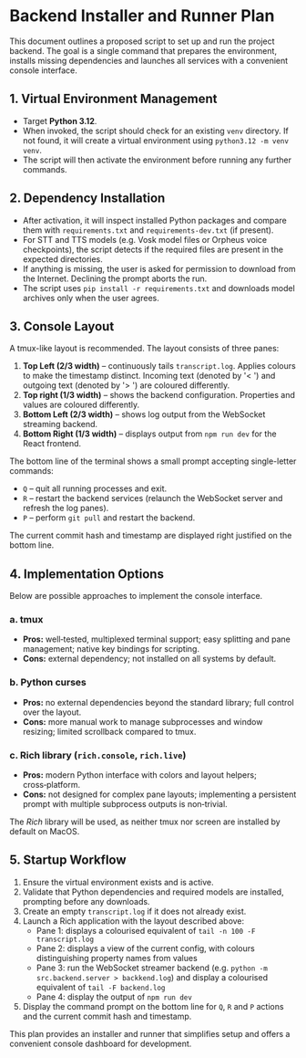 # Backend Installer and Runner Plan

This document outlines a proposed script to set up and run the project backend. The goal is a single command that prepares the environment, installs missing dependencies and launches all services with a convenient console interface.

## 1. Virtual Environment Management

- Target **Python 3.12**.
- When invoked, the script should check for an existing `venv` directory. If not found, it will create a virtual environment using `python3.12 -m venv venv`.
- The script will then activate the environment before running any further commands.

## 2. Dependency Installation

- After activation, it will inspect installed Python packages and compare them with `requirements.txt` and `requirements-dev.txt` (if present).
- For STT and TTS models (e.g. Vosk model files or Orpheus voice checkpoints), the script detects if the required files are present in the expected directories.
- If anything is missing, the user is asked for permission to download from the Internet. Declining the prompt aborts the run.
- The script uses `pip install -r requirements.txt` and downloads model archives only when the user agrees.

## 3. Console Layout

A tmux-like layout is recommended. The layout consists of three panes:

1. **Top Left (2/3 width)** – continuously tails `transcript.log`. Applies colours to make the timestamp distinct. Incoming text (denoted by '< ') and outgoing text (denoted by '> ') are coloured differently.
2. **Top right (1/3 width)** – shows the backend configuration. Properties and values are coloured differently.
3. **Bottom Left (2/3 width)** – shows log output from the WebSocket streaming backend.
4. **Bottom Right (1/3 width)** – displays output from `npm run dev` for the React frontend.

The bottom line of the terminal shows a small prompt accepting single-letter commands:

- `Q` – quit all running processes and exit.
- `R` – restart the backend services (relaunch the WebSocket server and refresh the log panes).
- `P` – perform `git pull` and restart the backend.

The current commit hash and timestamp are displayed right justified on the bottom line.

## 4. Implementation Options

Below are possible approaches to implement the console interface.

### a. tmux

- **Pros:** well‑tested, multiplexed terminal support; easy splitting and pane management; native key bindings for scripting.
- **Cons:** external dependency; not installed on all systems by default.

### b. Python curses

- **Pros:** no external dependencies beyond the standard library; full control over the layout.
- **Cons:** more manual work to manage subprocesses and window resizing; limited scrollback compared to tmux.

### c. Rich library (`rich.console`, `rich.live`)

- **Pros:** modern Python interface with colors and layout helpers; cross‑platform.
- **Cons:** not designed for complex pane layouts; implementing a persistent prompt with multiple subprocess outputs is non‑trivial.

The *Rich* library will be used, as neither tmux nor screen are installed by default on MacOS.

## 5. Startup Workflow

1. Ensure the virtual environment exists and is active.
2. Validate that Python dependencies and required models are installed, prompting before any downloads.
3. Create an empty `transcript.log` if it does not already exist.
4. Launch a Rich application with the layout described above:
   - Pane 1: displays a colourised equivalent of `tail -n 100 -F transcript.log`
   - Pane 2: displays a view of the current config, with colours distinguishing property names from values
   - Pane 3: run the WebSocket streamer backend (e.g. `python -m src.backend.server > backkend.log`) and display a colourised equivalent of `tail -F backend.log`
   - Pane 4: display the output of `npm run dev`
5. Display the command prompt on the bottom line for `Q`, `R` and `P` actions and the current commit hash and timestamp.

This plan provides an installer and runner that simplifies setup and offers a convenient console dashboard for development.
